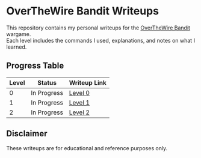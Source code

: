 # OverTheWire Bandit Writeups

This repository contains my personal writeups for the [OverTheWire Bandit](https://overthewire.org/wargames/bandit/) wargame.  
Each level includes the commands I used, explanations, and notes on what I learned.

## Progress Table
| Level | Status     | Writeup Link                |
|-------|------------|-----------------------------|
| 0     | In Progress| [Level 0](./Level-00)       |
| 1     | In Progress| [Level 1](./Level-01)       |
| 2     | In Progress| [Level 2](./Level-02)       |

## Disclaimer
These writeups are for educational and reference purposes only.  
